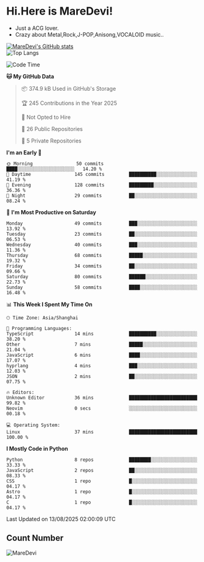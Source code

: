 # Hi.Here is MareDevi!

- Just a ACG lover.
- Crazy about Metal,Rock,J-POP,Anisong,VOCALOID music..

[![MareDevi's GitHub stats](https://github-readme-stats.vercel.app/api?username=MareDevi&show_icons=true&theme=algolia)](https://github.com/anuraghazra/github-readme-stats)  
![Top Langs](https://github-readme-stats.vercel.app/api/top-langs/?username=MareDevi&layout=compact&theme=algolia)

<!--START_SECTION:waka-->
![Code Time](http://img.shields.io/badge/Code%20Time-306%20hrs%2042%20mins-blue)

**🐱 My GitHub Data** 

> 📦 374.9 kB Used in GitHub's Storage 
 > 
> 🏆 245 Contributions in the Year 2025
 > 
> 🚫 Not Opted to Hire
 > 
> 📜 26 Public Repositories 
 > 
> 🔑 5 Private Repositories 
 > 
**I'm an Early 🐤** 

```text
🌞 Morning                50 commits          ████░░░░░░░░░░░░░░░░░░░░░   14.20 % 
🌆 Daytime                145 commits         ██████████░░░░░░░░░░░░░░░   41.19 % 
🌃 Evening                128 commits         █████████░░░░░░░░░░░░░░░░   36.36 % 
🌙 Night                  29 commits          ██░░░░░░░░░░░░░░░░░░░░░░░   08.24 % 
```
📅 **I'm Most Productive on Saturday** 

```text
Monday                   49 commits          ███░░░░░░░░░░░░░░░░░░░░░░   13.92 % 
Tuesday                  23 commits          ██░░░░░░░░░░░░░░░░░░░░░░░   06.53 % 
Wednesday                40 commits          ███░░░░░░░░░░░░░░░░░░░░░░   11.36 % 
Thursday                 68 commits          █████░░░░░░░░░░░░░░░░░░░░   19.32 % 
Friday                   34 commits          ██░░░░░░░░░░░░░░░░░░░░░░░   09.66 % 
Saturday                 80 commits          ██████░░░░░░░░░░░░░░░░░░░   22.73 % 
Sunday                   58 commits          ████░░░░░░░░░░░░░░░░░░░░░   16.48 % 
```


📊 **This Week I Spent My Time On** 

```text
🕑︎ Time Zone: Asia/Shanghai

💬 Programming Languages: 
TypeScript               14 mins             ██████████░░░░░░░░░░░░░░░   38.20 % 
Other                    7 mins              █████░░░░░░░░░░░░░░░░░░░░   21.04 % 
JavaScript               6 mins              ████░░░░░░░░░░░░░░░░░░░░░   17.07 % 
hyprlang                 4 mins              ███░░░░░░░░░░░░░░░░░░░░░░   12.03 % 
JSON                     2 mins              ██░░░░░░░░░░░░░░░░░░░░░░░   07.75 % 

🔥 Editors: 
Unknown Editor           36 mins             █████████████████████████   99.82 % 
Neovim                   0 secs              ░░░░░░░░░░░░░░░░░░░░░░░░░   00.18 % 

💻 Operating System: 
Linux                    37 mins             █████████████████████████   100.00 % 
```

**I Mostly Code in Python** 

```text
Python                   8 repos             ████████░░░░░░░░░░░░░░░░░   33.33 % 
JavaScript               2 repos             ██░░░░░░░░░░░░░░░░░░░░░░░   08.33 % 
CSS                      1 repo              █░░░░░░░░░░░░░░░░░░░░░░░░   04.17 % 
Astro                    1 repo              █░░░░░░░░░░░░░░░░░░░░░░░░   04.17 % 
C                        1 repo              █░░░░░░░░░░░░░░░░░░░░░░░░   04.17 % 
```




 Last Updated on 13/08/2025 02:00:09 UTC
<!--END_SECTION:waka-->

## Count Number
![MareDevi](https://count.getloli.com/get/@maredevi?theme=moebooru-h)  

<!---
MareDevi/MareDevi is a ✨ special ✨ repository because its `README.md` (this file) appears on your GitHub profile.
You can click the Preview link to take a look at your changes.
--->
